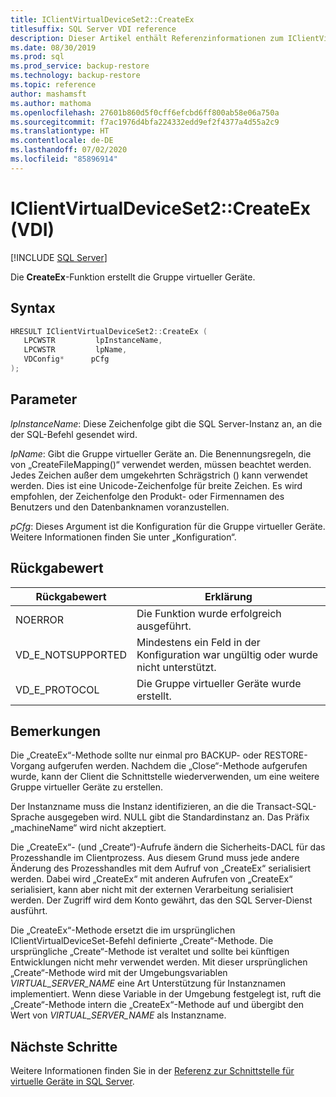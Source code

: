 ```yaml
---
title: IClientVirtualDeviceSet2::CreateEx
titlesuffix: SQL Server VDI reference
description: Dieser Artikel enthält Referenzinformationen zum IClientVirtualDeviceSet2::CreateEx-Befehl.
ms.date: 08/30/2019
ms.prod: sql
ms.prod_service: backup-restore
ms.technology: backup-restore
ms.topic: reference
author: mashamsft
ms.author: mathoma
ms.openlocfilehash: 27601b860d5f0cff6efcbd6ff800ab58e06a750a
ms.sourcegitcommit: f7ac1976d4bfa224332edd9ef2f4377a4d55a2c9
ms.translationtype: HT
ms.contentlocale: de-DE
ms.lasthandoff: 07/02/2020
ms.locfileid: "85896914"
---
```

# <a name="iclientvirtualdeviceset2createex-vdi"></a>IClientVirtualDeviceSet2::CreateEx (VDI)

[!INCLUDE [SQL Server](../../../includes/applies-to-version/sqlserver.md)]

Die **CreateEx**-Funktion erstellt die Gruppe virtueller Geräte.

## <a name="syntax"></a>Syntax

```c
HRESULT IClientVirtualDeviceSet2::CreateEx (
   LPCWSTR         lpInstanceName,
   LPCWSTR         lpName,
   VDConfig*      pCfg
);
```

## <a name="parameters"></a>Parameter

*lpInstanceName*: Diese Zeichenfolge gibt die SQL Server-Instanz an, an die der SQL-Befehl gesendet wird.

*IpName*: Gibt die Gruppe virtueller Geräte an. Die Benennungsregeln, die von „CreateFileMapping()“ verwendet werden, müssen beachtet werden. Jedes Zeichen außer dem umgekehrten Schrägstrich (\) kann verwendet werden. Dies ist eine Unicode-Zeichenfolge für breite Zeichen. Es wird empfohlen, der Zeichenfolge den Produkt- oder Firmennamen des Benutzers und den Datenbanknamen voranzustellen.

*pCfg*: Dieses Argument ist die Konfiguration für die Gruppe virtueller Geräte. Weitere Informationen finden Sie unter „Konfiguration“.

## <a name="return-value"></a>Rückgabewert

|Rückgabewert | Erklärung |
|---|---|
| NOERROR | Die Funktion wurde erfolgreich ausgeführt. |
| VD_E_NOTSUPPORTED | Mindestens ein Feld in der Konfiguration war ungültig oder wurde nicht unterstützt. |
| VD_E_PROTOCOL | Die Gruppe virtueller Geräte wurde erstellt. |

## <a name="remarks"></a>Bemerkungen

Die „CreateEx“-Methode sollte nur einmal pro BACKUP- oder RESTORE-Vorgang aufgerufen werden. Nachdem die „Close“-Methode aufgerufen wurde, kann der Client die Schnittstelle wiederverwenden, um eine weitere Gruppe virtueller Geräte zu erstellen.

Der Instanzname muss die Instanz identifizieren, an die die Transact-SQL-Sprache ausgegeben wird. NULL gibt die Standardinstanz an. Das Präfix „machineName“ wird nicht akzeptiert.

Die „CreateEx“- (und „Create“)-Aufrufe ändern die Sicherheits-DACL für das Prozesshandle im Clientprozess. Aus diesem Grund muss jede andere Änderung des Prozesshandles mit dem Aufruf von „CreateEx“ serialisiert werden. Dabei wird „CreateEx“ mit anderen Aufrufen von „CreateEx“ serialisiert, kann aber nicht mit der externen Verarbeitung serialisiert werden. Der Zugriff wird dem Konto gewährt, das den SQL Server-Dienst ausführt.

Die „CreateEx“-Methode ersetzt die im ursprünglichen IClientVirtualDeviceSet-Befehl definierte „Create“-Methode. Die ursprüngliche „Create“-Methode ist veraltet und sollte bei künftigen Entwicklungen nicht mehr verwendet werden. Mit dieser ursprünglichen „Create“-Methode wird mit der Umgebungsvariablen _VIRTUAL_SERVER_NAME_ eine Art Unterstützung für Instanznamen implementiert. Wenn diese Variable in der Umgebung festgelegt ist, ruft die „Create“-Methode intern die „CreateEx“-Methode auf und übergibt den Wert von _VIRTUAL_SERVER_NAME_ als Instanzname.

## <a name="next-steps"></a>Nächste Schritte

Weitere Informationen finden Sie in der [Referenz zur Schnittstelle für virtuelle Geräte in SQL Server](reference-virtual-device-interface.md).